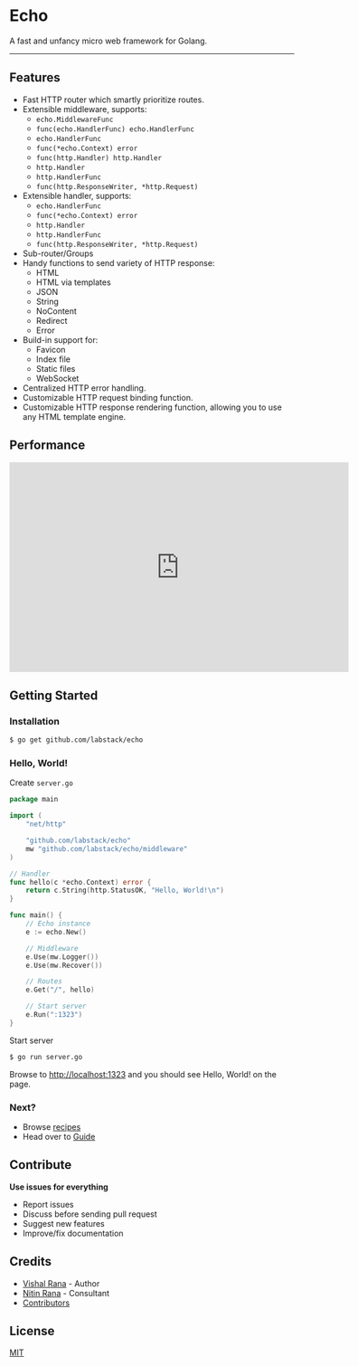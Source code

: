 # Echo

A fast and unfancy micro web framework for Golang.

---

## Features

- Fast HTTP router which smartly prioritize routes.
- Extensible middleware, supports:
	- `echo.MiddlewareFunc`
	- `func(echo.HandlerFunc) echo.HandlerFunc`
	- `echo.HandlerFunc`
	- `func(*echo.Context) error`
	- `func(http.Handler) http.Handler`
	- `http.Handler`
	- `http.HandlerFunc`
	- `func(http.ResponseWriter, *http.Request)`
- Extensible handler, supports:
    - `echo.HandlerFunc`
    - `func(*echo.Context) error`
    - `http.Handler`
    - `http.HandlerFunc`
    - `func(http.ResponseWriter, *http.Request)`
- Sub-router/Groups
- Handy functions to send variety of HTTP response:
    - HTML
    - HTML via templates
    - JSON
    - String 
    - NoContent
    - Redirect
    - Error
- Build-in support for:
	- Favicon
	- Index file
	- Static files
	- WebSocket
- Centralized HTTP error handling.
- Customizable HTTP request binding function.
- Customizable HTTP response rendering function, allowing you to use any HTML template engine.

## Performance

<iframe width="600" height="371" seamless frameborder="0" scrolling="no" src="https://docs.google.com/spreadsheets/d/1phsG_NPmEOaTVTw6lasK3CeEwBlbkhzAWPiyrBznm1g/pubchart?oid=178095723&amp;format=interactive"></iframe>

## Getting Started

### Installation

```sh
$ go get github.com/labstack/echo
```

### Hello, World!

Create `server.go`

```go
package main

import (
	"net/http"

	"github.com/labstack/echo"
	mw "github.com/labstack/echo/middleware"
)

// Handler
func hello(c *echo.Context) error {
	return c.String(http.StatusOK, "Hello, World!\n")
}

func main() {
	// Echo instance
	e := echo.New()

	// Middleware
	e.Use(mw.Logger())
	e.Use(mw.Recover())

	// Routes
	e.Get("/", hello)

	// Start server
	e.Run(":1323")
}
```

Start server

```sh
$ go run server.go
```

Browse to [http://localhost:1323](http://localhost:1323) and you should see
Hello, World! on the page.

### Next?
- Browse [recipes](https://github.com/labstack/echo/tree/master/recipes)
- Head over to [Guide](guide.md)

## Contribute

**Use issues for everything**

- Report issues
- Discuss before sending pull request
- Suggest new features
- Improve/fix documentation

## Credits
- [Vishal Rana](https://github.com/vishr) - Author
- [Nitin Rana](https://github.com/nr17) - Consultant
- [Contributors](https://github.com/labstack/echo/graphs/contributors)

## License

[MIT](https://github.com/labstack/echo/blob/master/LICENSE)
